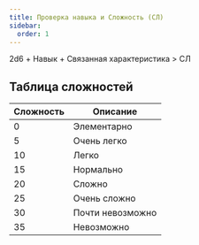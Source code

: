 ```yaml
---
title: Проверка навыка и Сложность (СЛ)
sidebar:
  order: 1
---
```


2d6 + Навык + Связанная характеристика > СЛ

## Таблица сложностей

| Сложность | Описание         |
| --------- | ---------------- |
| 0         | Элементарно      |
| 5         | Очень легко      |
| 10        | Легко            |
| 15        | Нормально        |
| 20        | Сложно           |
| 25        | Очень сложно     |
| 30        | Почти невозможно |
| 35        | Невозможно       |
